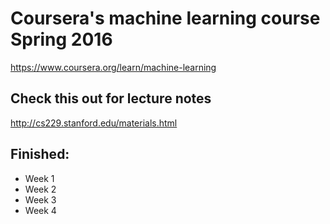 # Coursera's machine learning course Spring 2016
https://www.coursera.org/learn/machine-learning

## Check this out for lecture notes
http://cs229.stanford.edu/materials.html

## Finished:
  - Week 1
  - Week 2
  - Week 3
  - Week 4
